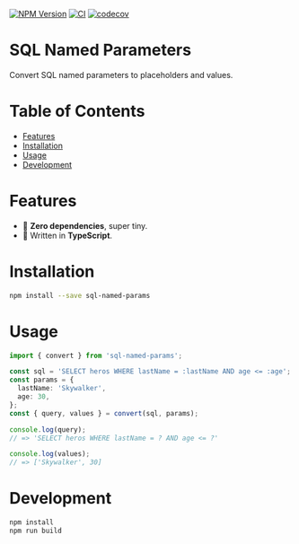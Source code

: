 [![NPM Version](https://badge.fury.io/js/sql-named-params.svg)](https://badge.fury.io/js/sql-named-params)
[![CI](https://github.com/justinlettau/sql-named-params/workflows/CI/badge.svg)](https://github.com/justinlettau/sql-named-params/actions)
[![codecov](https://codecov.io/gh/justinlettau/sql-named-params/branch/master/graph/badge.svg)](https://codecov.io/gh/justinlettau/sql-named-params)

# SQL Named Parameters

Convert SQL named parameters to placeholders and values.

# Table of Contents

- [Features](#features)
- [Installation](#installation)
- [Usage](#usage)
- [Development](#development)

# Features

- 🚀 **Zero dependencies**, super tiny.
- 💪 Written in **TypeScript**.

# Installation

```bash
npm install --save sql-named-params
```

# Usage

```typescript
import { convert } from 'sql-named-params';

const sql = 'SELECT heros WHERE lastName = :lastName AND age <= :age';
const params = {
  lastName: 'Skywalker',
  age: 30,
};
const { query, values } = convert(sql, params);

console.log(query);
// => 'SELECT heros WHERE lastName = ? AND age <= ?'

console.log(values);
// => ['Skywalker', 30]

```

# Development

```bash
npm install
npm run build
```
